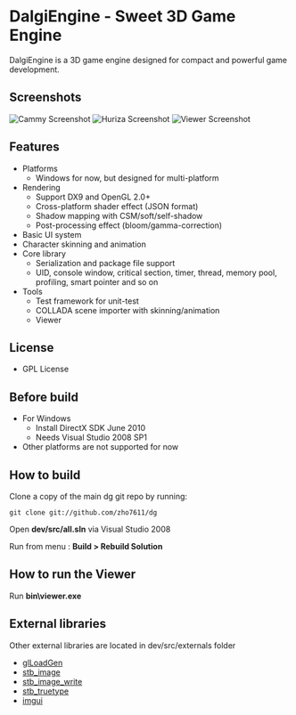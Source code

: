 DalgiEngine - Sweet 3D Game Engine
==================================

DalgiEngine is a 3D game engine designed for compact and powerful game development.

Screenshots
-----------
![Cammy Screenshot](http://zho.pe.kr/blog/shot/cammy_s.png)
![Huriza Screenshot](http://zho.pe.kr/blog/shot/huriza_s.png)
![Viewer Screenshot](http://zho.pe.kr/blog/shot/viewer_s.png)

Features
--------

- Platforms
   - Windows for now, but designed for multi-platform
- Rendering
   - Support DX9 and OpenGL 2.0+
   - Cross-platform shader effect (JSON format)
   - Shadow mapping with CSM/soft/self-shadow
   - Post-processing effect (bloom/gamma-correction)
- Basic UI system
- Character skinning and animation
- Core library
   - Serialization and package file support
   - UID, console window, critical section, timer, thread, memory pool, profiling, smart pointer and so on
- Tools
   - Test framework for unit-test
   - COLLADA scene importer with skinning/animation
   - Viewer

License
-------
- GPL License

Before build
------------
- For Windows
   - Install DirectX SDK June 2010
   - Needs Visual Studio 2008 SP1
- Other platforms are not supported for now

How to build
------------
Clone a copy of the main dg git repo by running:

```dos
git clone git://github.com/zho7611/dg
```

Open **dev/src/all.sln** via Visual Studio 2008

Run from menu : **Build > Rebuild Solution**

How to run the Viewer
-----------------

Run **bin\viewer.exe**

External libraries
------------------
Other external libraries are located in dev/src/externals folder

- [glLoadGen]( https://bitbucket.org/alfonse/glloadgen )
- [stb_image]( http://nothings.org/stb_image.c )
- [stb_image_write]( http://nothings.org/stb/stb_image_write.h )
- [stb_truetype]( http://nothings.org/stb/stb_truetype.h )
- [imgui]( https://github.com/AdrienHerubel/imgui )

